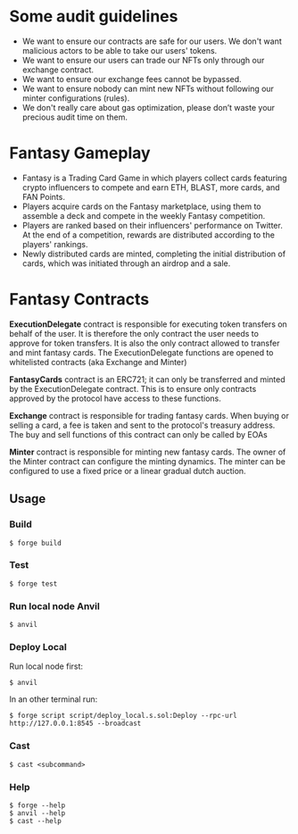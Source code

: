 # Some audit guidelines

- We want to ensure our contracts are safe for our users. We don't want malicious actors to be able to take our users' tokens.
- We want to ensure our users can trade our NFTs only through our exchange contract.
- We want to ensure our exchange fees cannot be bypassed.
- We want to ensure nobody can mint new NFTs without following our minter configurations (rules).
- We don't really care about gas optimization, please don’t waste your precious audit time on them.

# Fantasy Gameplay 
- Fantasy is a Trading Card Game in which players collect cards featuring crypto influencers to compete and earn ETH, BLAST, more cards, and FAN Points.
- Players acquire cards on the Fantasy marketplace, using them to assemble a deck and compete in the weekly Fantasy competition.
- Players are ranked based on their influencers' performance on Twitter. At the end of a competition, rewards are distributed according to the players' rankings.
- Newly distributed cards are minted, completing the initial distribution of cards, which was initiated through an airdrop and a sale.


# Fantasy Contracts

**ExecutionDelegate** contract is responsible for executing token transfers on behalf of the user. It is therefore the only contract the user needs to approve for token transfers. It is also the only contract allowed to transfer and mint fantasy cards. The ExecutionDelegate functions are opened to whitelisted contracts (aka Exchange and Minter)

**FantasyCards** contract is an ERC721; it can only be transferred and minted by the ExecutionDelegate contract. This is to ensure only contracts approved by the protocol have access to these functions.

**Exchange** contract is responsible for trading fantasy cards. When buying or selling a card, a fee is taken and sent to the protocol's treasury address. The buy and sell functions of this contract can only be called by EOAs

**Minter** contract is responsible for minting new fantasy cards. The owner of the Minter contract can configure the minting dynamics. The minter can be configured to use a fixed price or a linear gradual dutch auction.

## Usage

### Build

```shell
$ forge build
```

### Test

```shell
$ forge test
```

### Run local node Anvil

```shell
$ anvil
```

### Deploy Local

Run local node first:

```shell
$ anvil
```

In an other terminal run:

```shell
$ forge script script/deploy_local.s.sol:Deploy --rpc-url http://127.0.0.1:8545 --broadcast
```

### Cast

```shell
$ cast <subcommand>
```

### Help

```shell
$ forge --help
$ anvil --help
$ cast --help
```
